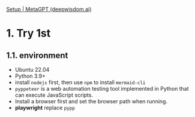 [Setup | MetaGPT (deepwisdom.ai)](https://docs.deepwisdom.ai/main/en/guide/get_started/setup.html)

# 1. Try 1st

## 1.1. environment

- Ubuntu 22.04 
- Python 3.9+
- install `nodejs` first, then use `npm` to install `mermaid-cli`
- `pyppeteer` is a web automation testing tool implemented in Python that can execute JavaScript scripts.
- Install a browser first and set the browser path when running.
- **playwright** replace `pypp`